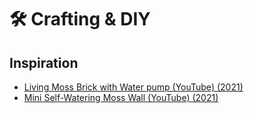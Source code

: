 # 🛠 Crafting & DIY

## Inspiration

* [Living Moss Brick with Water pump (YouTube) (2021)](https://www.youtube.com/watch?v=fH8k3\_UPzc0)
* [Mini Self-Watering Moss Wall (YouTube) (2021)](https://www.youtube.com/watch?v=Bv7yPldAxpQ)

